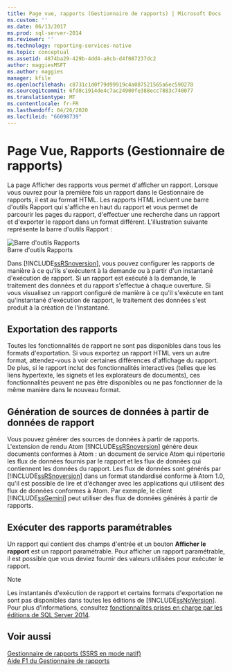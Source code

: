 ```yaml
---
title: Page vue, rapports (Gestionnaire de rapports) | Microsoft Docs
ms.custom: ''
ms.date: 06/13/2017
ms.prod: sql-server-2014
ms.reviewer: ''
ms.technology: reporting-services-native
ms.topic: conceptual
ms.assetid: 4874ba29-429b-4dd4-a8cb-d4f087237dc2
author: maggiesMSFT
ms.author: maggies
manager: kfile
ms.openlocfilehash: c8731c1d0f79d99919c4a087521565a6ec590278
ms.sourcegitcommit: 6fd8c1914de4c7ac24900fe388ecc7883c740077
ms.translationtype: MT
ms.contentlocale: fr-FR
ms.lasthandoff: 04/26/2020
ms.locfileid: "66098739"
---
```

# <a name="view-page-reports-report-manager"></a>Page Vue, Rapports (Gestionnaire de rapports)
  La page Afficher des rapports vous permet d'afficher un rapport. Lorsque vous ouvrez pour la première fois un rapport dans le Gestionnaire de rapports, il est au format HTML. Les rapports HTML incluent une barre d'outils Rapport qui s'affiche en haut du rapport et vous permet de parcourir les pages du rapport, d'effectuer une recherche dans un rapport et d'exporter le rapport dans un format différent. L'illustration suivante représente la barre d'outils Rapport :  
  
 ![Barre d'outils Rapports](media/htmlviewer-toolbar.gif "Barre d'outils Rapports")  
Barre d'outils Rapports  
  
 Dans [!INCLUDE[ssRSnoversion](../includes/ssrsnoversion-md.md)], vous pouvez configurer les rapports de manière à ce qu'ils s'exécutent à la demande ou à partir d'un instantané d'exécution de rapport. Si un rapport est exécuté à la demande, le traitement des données et du rapport s'effectue à chaque ouverture. Si vous visualisez un rapport configuré de manière à ce qu'il s'exécute en tant qu'instantané d'exécution de rapport, le traitement des données s'est produit à la création de l'instantané.  
  
## <a name="exporting-reports"></a>Exportation des rapports  
 Toutes les fonctionnalités de rapport ne sont pas disponibles dans tous les formats d'exportation. Si vous exportez un rapport HTML vers un autre format, attendez-vous à voir certaines différences d'affichage du rapport. De plus, si le rapport inclut des fonctionnalités interactives (telles que les liens hypertexte, les signets et les explorateurs de documents), ces fonctionnalités peuvent ne pas être disponibles ou ne pas fonctionner de la même manière dans le nouveau format.  
  
## <a name="generating-data-feeds-from-report-data"></a>Génération de sources de données à partir de données de rapport  
 Vous pouvez générer des sources de données à partir de rapports. L'extension de rendu Atom [!INCLUDE[ssRSnoversion](../includes/ssrsnoversion-md.md)] génère deux documents conformes à Atom : un document de service Atom qui répertorie les flux de données fournis par le rapport et les flux de données qui contiennent les données du rapport. Les flux de données sont générés par [!INCLUDE[ssRSnoversion](../includes/ssrsnoversion-md.md)] dans un format standardisé conforme à Atom 1.0, qu'il est possible de lire et d'échanger avec les applications qui utilisent des flux de données conformes à Atom. Par exemple, le client [!INCLUDE[ssGemini](../includes/ssgemini-md.md)] peut utiliser des flux de données générés à partir de rapports.  
  
## <a name="running-parameterized-reports"></a>Exécuter des rapports paramétrables  
 Un rapport qui contient des champs d'entrée et un bouton **Afficher le rapport** est un rapport paramétrable. Pour afficher un rapport paramétrable, il est possible que vous deviez fournir des valeurs utilisées pour exécuter le rapport.  
  
> [!NOTE]  
>  Les instantanés d'exécution de rapport et certains formats d'exportation ne sont pas disponibles dans toutes les éditions de [!INCLUDE[ssNoVersion](../includes/ssnoversion-md.md)]. Pour plus d’informations, consultez [fonctionnalités prises en charge par les éditions de SQL Server 2014](../../2014/getting-started/features-supported-by-the-editions-of-sql-server-2014.md).  
  
## <a name="see-also"></a>Voir aussi  
 [Gestionnaire de rapports &#40;SSRS en mode natif&#41;](../../2014/reporting-services/report-manager-ssrs-native-mode.md)   
 [Aide F1 du Gestionnaire de rapports](../../2014/reporting-services/report-manager-f1-help.md)  
  
  
